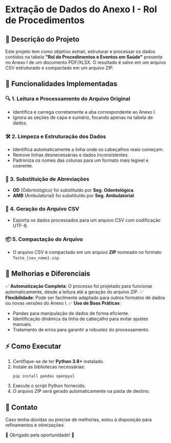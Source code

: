 # Extração de Dados do Anexo I - Rol de Procedimentos

## 📌 Descrição do Projeto
Este projeto tem como objetivo extrair, estruturar e processar os dados contidos na tabela **"Rol de Procedimentos e Eventos em Saúde"** presente no Anexo I de um documento PDF/XLSX. O resultado é salvo em um arquivo CSV estruturado e compactado em um arquivo ZIP.

## 🚀 Funcionalidades Implementadas
### 🔍 1. Leitura e Processamento do Arquivo Original
- Identifica e carrega corretamente a aba correspondente ao Anexo I.
- Ignora as seções de capa e sumário, focando apenas na tabela de dados.

### 🛠️ 2. Limpeza e Estruturação dos Dados
- Identifica automaticamente a linha onde os cabeçalhos reais começam.
- Remove linhas desnecessárias e dados inconsistentes.
- Padroniza os nomes das colunas para um formato mais legível e coerente.

### 🔄 3. Substituição de Abreviações
- **OD** (Odontológico) foi substituído por **Seg. Odontológica**.
- **AMB** (Ambulatorial) foi substituído por **Seg. Ambulatorial**.

### 📄 4. Geração do Arquivo CSV
- Exporta os dados processados para um arquivo CSV com codificação UTF-8.

### 📦 5. Compactação do Arquivo
- O arquivo CSV é compactado em um arquivo **ZIP** nomeado no formato `Teste_{seu_nome}.zip`.

## 🎯 Melhorias e Diferenciais
✅ **Automatização Completa**: O processo foi projetado para funcionar automaticamente, desde a leitura até a geração do arquivo ZIP.
✅ **Flexibilidade**: Pode ser facilmente adaptado para outros formatos de dados ou novas versões do Anexo I.
✅ **Uso de Boas Práticas**:
- Pandas para manipulação de dados de forma eficiente.
- Identificação dinâmica da linha de cabeçalho para evitar ajustes manuais.
- Tratamento de erros para garantir a robustez do processamento.

## ⚡ Como Executar
1. Certifique-se de ter **Python 3.8+** instalado.
2. Instale as bibliotecas necessárias:
   ```bash
   pip install pandas openpyxl
   ```
3. Execute o script Python fornecido.
4. O arquivo ZIP será gerado automaticamente na pasta de destino.

## 📩 Contato
Caso tenha dúvidas ou precise de melhorias, estou à disposição para refinamentos e otimizações. 

🔹 Obrigado pela oportunidade! 🔹



